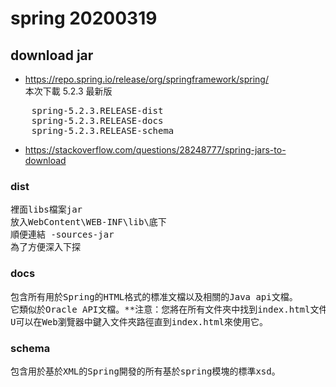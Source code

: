 # spring 20200319

## download jar 
* https://repo.spring.io/release/org/springframework/spring/ <br>
本次下載 5.2.3 最新版
<pre>
    spring-5.2.3.RELEASE-dist
    spring-5.2.3.RELEASE-docs
    spring-5.2.3.RELEASE-schema
</pre>



* https://stackoverflow.com/questions/28248777/spring-jars-to-download
### dist 
<pre>
裡面libs檔案jar 
放入WebContent\WEB-INF\lib\底下
順便連結 -sources-jar
為了方便深入下探 
</pre>

### docs
<pre>
包含所有用於Spring的HTML格式的標准文檔以及相關的Java api文檔。
它類似於Oracle API文檔。**注意：您將在所有文件夾中找到index.html文件。
U可以在Web瀏覽器中鍵入文件夾路徑直到index.html來使用它。    
</pre>

### schema
<pre>
包含用於基於XML的Spring開發的所有基於spring模塊的標準xsd。    
</pre>